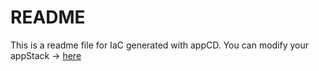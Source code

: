 # README
This is a readme file for IaC generated with appCD.
You can modify your appStack -> [here](http://cloud.stackgen.com/appstacks/db544b95-5c0d-46e3-bdc8-5c82b8730280)
